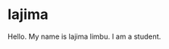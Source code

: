 # lajima
<html>
  <head>
    <body>
      Hello. My name is lajima limbu. I am a student.
    </body>
  </head>
</html>
